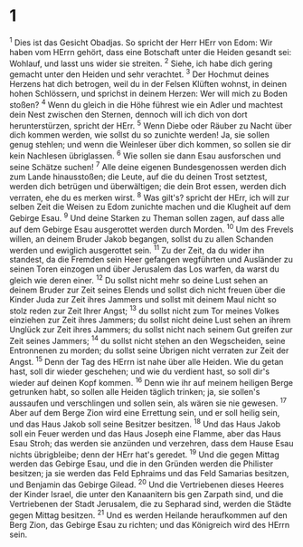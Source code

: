 # 1
<sup>1</sup> Dies ist das Gesicht Obadjas. So spricht der Herr HErr von Edom: Wir haben vom HErrn gehört, dass eine Botschaft unter die Heiden gesandt sei: Wohlauf, und lasst uns wider sie streiten. <sup>2</sup> Siehe, ich habe dich gering gemacht unter den Heiden und sehr verachtet. <sup>3</sup> Der Hochmut deines Herzens hat dich betrogen, weil du in der Felsen Klüften wohnst, in deinen hohen Schlössern, und sprichst in deinem Herzen: Wer will mich zu Boden stoßen? <sup>4</sup> Wenn du gleich in die Höhe führest wie ein Adler und machtest dein Nest zwischen den Sternen, dennoch will ich dich von dort herunterstürzen, spricht der HErr. <sup>5</sup> Wenn Diebe oder Räuber zu Nacht über dich kommen werden, wie sollst du so zunichte werden! Ja, sie sollen genug stehlen; und wenn die Weinleser über dich kommen, so sollen sie dir kein Nachlesen übriglassen. <sup>6</sup> Wie sollen sie dann Esau ausforschen und seine Schätze suchen! <sup>7</sup> Alle deine eigenen Bundesgenossen werden dich zum Lande hinausstoßen; die Leute, auf die du deinen Trost setztest, werden dich betrügen und überwältigen; die dein Brot essen, werden dich verraten, ehe du es merken wirst. <sup>8</sup> Was gilt's? spricht der HErr, ich will zur selben Zeit die Weisen zu Edom zunichte machen und die Klugheit auf dem Gebirge Esau. <sup>9</sup> Und deine Starken zu Theman sollen zagen, auf dass alle auf dem Gebirge Esau ausgerottet werden durch Morden. <sup>10</sup> Um des Frevels willen, an deinem Bruder Jakob begangen, sollst du zu allen Schanden werden und ewiglich ausgerottet sein. <sup>11</sup> Zu der Zeit, da du wider ihn standest, da die Fremden sein Heer gefangen wegführten und Ausländer zu seinen Toren einzogen und über Jerusalem das Los warfen, da warst du gleich wie deren einer. <sup>12</sup> Du sollst nicht mehr so deine Lust sehen an deinem Bruder zur Zeit seines Elends und sollst dich nicht freuen über die Kinder Juda zur Zeit ihres Jammers und sollst mit deinem Maul nicht so stolz reden zur Zeit Ihrer Angst; <sup>13</sup> du sollst nicht zum Tor meines Volkes einziehen zur Zeit ihres Jammers; du sollst nicht deine Lust sehen an ihrem Unglück zur Zeit ihres Jammers; du sollst nicht nach seinem Gut greifen zur Zeit seines Jammers; <sup>14</sup> du sollst nicht stehen an den Wegscheiden, seine Entronnenen zu morden; du sollst seine Übrigen nicht verraten zur Zeit der Angst. <sup>15</sup> Denn der Tag des HErrn ist nahe über alle Heiden. Wie du getan hast, soll dir wieder geschehen; und wie du verdient hast, so soll dir's wieder auf deinen Kopf kommen. <sup>16</sup> Denn wie ihr auf meinem heiligen Berge getrunken habt, so sollen alle Heiden täglich trinken; ja, sie sollen's aussaufen und verschlingen und sollen sein, als wären sie nie gewesen. <sup>17</sup> Aber auf dem Berge Zion wird eine Errettung sein, und er soll heilig sein, und das Haus Jakob soll seine Besitzer besitzen. <sup>18</sup> Und das Haus Jakob soll ein Feuer werden und das Haus Joseph eine Flamme, aber das Haus Esau Stroh; das werden sie anzünden und verzehren, dass dem Hause Esau nichts übrigbleibe; denn der HErr hat's geredet. <sup>19</sup> Und die gegen Mittag werden das Gebirge Esau, und die in den Gründen werden die Philister besitzen; ja sie werden das Feld Ephraims und das Feld Samarias besitzen, und Benjamin das Gebirge Gilead. <sup>20</sup> Und die Vertriebenen dieses Heeres der Kinder Israel, die unter den Kanaanitern bis gen Zarpath sind, und die Vertriebenen der Stadt Jerusalem, die zu Sepharad sind, werden die Städte gegen Mittag besitzen. <sup>21</sup> Und es werden Heilande heraufkommen auf den Berg Zion, das Gebirge Esau zu richten; und das Königreich wird des HErrn sein.